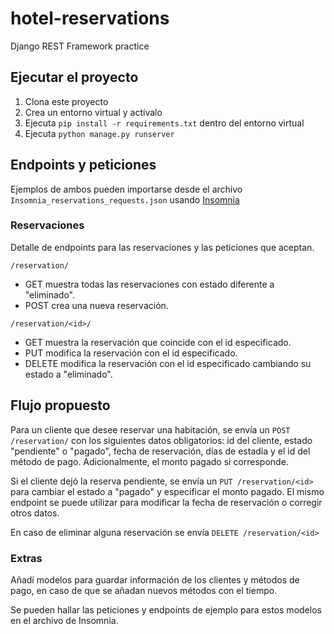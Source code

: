 # hotel-reservations

Django REST Framework practice

## Ejecutar el proyecto

1. Clona este proyecto
2. Crea un entorno virtual y actívalo
3. Ejecuta `pip install -r requirements.txt` dentro del entorno virtual
4. Ejecuta `python manage.py runserver`

## Endpoints y peticiones

Ejemplos de ambos pueden importarse desde el archivo `Insomnia_reservations_requests.json` usando [Insomnia](https://insomnia.rest/download)

### Reservaciones

Detalle de endpoints para las reservaciones y las peticiones que aceptan.

`/reservation/`

- GET muestra todas las reservaciones con estado diferente a "eliminado".
- POST crea una nueva reservación.

`/reservation/<id>/`

- GET muestra la reservación que coincide con el id especificado.
- PUT modifica la reservación con el id especificado.
- DELETE modifica la reservación con el id especificado cambiando su estado a "eliminado".

## Flujo propuesto

Para un cliente que desee reservar una habitación, se envía un `POST /reservation/` con los siguientes datos obligatorios: id del cliente, estado "pendiente" o "pagado", fecha de reservación, días de estadía y el id del método de pago. Adicionalmente, el monto pagado si corresponde.

Si el cliente dejó la reserva pendiente, se envía un `PUT /reservation/<id>` para cambiar el estado a "pagado" y especificar el monto pagado. El mismo endpoint se puede utilizar para modificar la fecha de reservación o corregir otros datos.

En caso de eliminar alguna reservación se envía `DELETE /reservation/<id>`

### Extras

Añadí modelos para guardar información de los clientes y métodos de pago, en caso de que se añadan nuevos métodos con el tiempo.

Se pueden hallar las peticiones y endpoints de ejemplo para estos modelos en el archivo de Insomnia.
